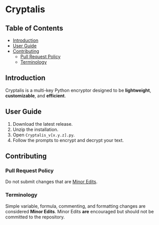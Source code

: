 # Cryptalis

## Table of Contents

- [Introduction](#introduction)  
- [User Guide](#user-guide)  
- [Contributing](#contributing)  
  - [Pull Request Policy](#pull-request-policy)  
  - [Terminology](#terminology)  

## Introduction  
Cryptalis is a multi-key Python encryptor designed to be **lightweight**, **customizable**, and **efficient**.  

## User Guide  
1. Download the latest release.  
2. Unzip the installation.  
3. Open `Cryptalis_v[x.y.z].py`.  
4. Follow the prompts to encrypt and decrypt your text.  

## Contributing  

### Pull Request Policy  
Do not submit changes that are [Minor Edits](#terminology).  

### Terminology  
Simple variable, formula, commenting, and formatting changes are considered **Minor Edits**. Minor Edits **are** encouraged but should not be committed to the repository.  
